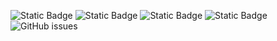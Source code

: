 ![Static Badge](https://img.shields.io/badge/blacklists-60-000000) ![Static Badge](https://img.shields.io/badge/blacklisted-2692477-cc0000) ![Static Badge](https://img.shields.io/badge/whitelisted-2242-00CC00) ![Static Badge](https://img.shields.io/badge/streaming_blacklist-28106-000000) ![GitHub issues](https://img.shields.io/github/issues/fabriziosalmi/blacklists)
